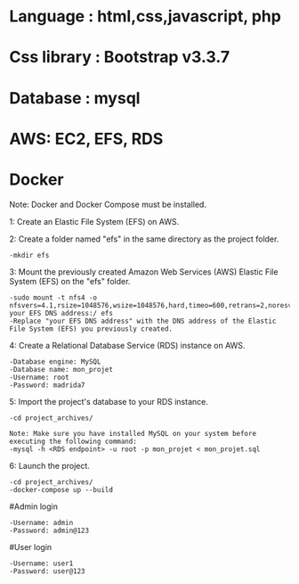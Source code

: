 # Language : html,css,javascript, php 
# Css library : Bootstrap v3.3.7
# Database : mysql
# AWS: EC2, EFS, RDS
# Docker 
	
	
Note: Docker and Docker Compose must be installed.

1: Create an Elastic File System (EFS) on AWS.


2: Create a folder named "efs" in the same directory as the project folder.

	-mkdir efs
	
	
3: Mount the previously created Amazon Web Services (AWS) Elastic File System (EFS) on the "efs" folder.

	-sudo mount -t nfs4 -o nfsvers=4.1,rsize=1048576,wsize=1048576,hard,timeo=600,retrans=2,noresvport your EFS DNS address:/ efs
	-Replace "your EFS DNS address" with the DNS address of the Elastic File System (EFS) you previously created.


4: Create a Relational Database Service (RDS) instance on AWS.

	-Database engine: MySQL
	-Database name: mon_projet
	-Username: root
	-Password: madrida7
	
	
5: Import the project's database to your RDS instance.

	-cd project_archives/
	
	Note: Make sure you have installed MySQL on your system before executing the following command:
	-mysql -h <RDS endpoint> -u root -p mon_projet < mon_projet.sql


6: Launch the project.

	-cd project_archives/
	-docker-compose up --build
	
	
#Admin login

	-Username: admin
	-Password: admin@123
	
#User login

	-Username: user1
	-Password: user@123


